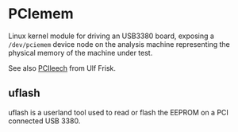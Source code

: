 # PCIemem
Linux kernel module for driving an USB3380 board, exposing a `/dev/pciemem`
device node on the analysis machine representing the physical memory of the
machine under test.

See also [PCIleech](https://github.com/ufrisk/pcileech) from Ulf Frisk.

## uflash

uflash is a userland tool used to read or flash the EEPROM on a PCI connected USB 3380.
